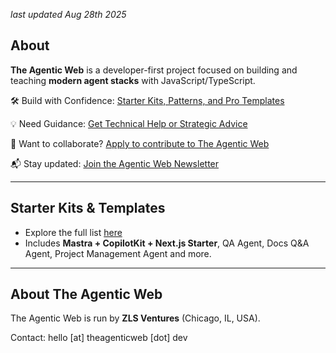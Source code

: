 *last updated Aug 28th 2025*

## About
**The Agentic Web** is a developer-first project focused on building and teaching **modern agent stacks** with JavaScript/TypeScript.  

🛠 Build with Confidence: [Starter Kits, Patterns, and Pro Templates](https://theagenticweb.dev)  

💡 Need Guidance: [Get Technical Help or Strategic Advice](https://theagenticweb.dev/consulting)  

🤝 Want to collaborate? [Apply to contribute to The Agentic Web](https://theagenticweb.dev/contribute)  

📬 Stay updated: [Join the Agentic Web Newsletter](https://theagenticweb.dev/newsletter)  

---

## Starter Kits & Templates
- Explore the full list [here](https://github.com/TheAgenticWeb)  
- Includes **Mastra + CopilotKit + Next.js Starter**, QA Agent, Docs Q&A Agent, Project Management Agent and more.  

---

## About The Agentic Web
The Agentic Web is run by **ZLS Ventures** (Chicago, IL, USA).  

Contact: hello [at] theagenticweb [dot] dev  
